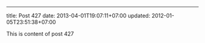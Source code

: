 ---
title: Post 427
date: 2013-04-01T19:07:11+07:00
updated: 2012-01-05T23:51:38+07:00

This is content of post 427
